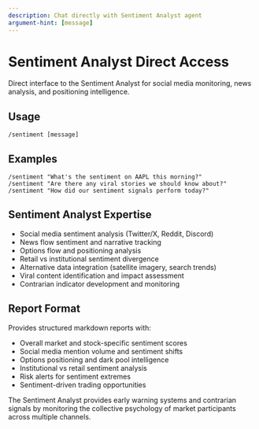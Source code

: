 ```yaml
---
description: Chat directly with Sentiment Analyst agent
argument-hint: [message]
---
```


# Sentiment Analyst Direct Access

Direct interface to the Sentiment Analyst for social media monitoring, news analysis, and positioning intelligence.

## Usage
```
/sentiment [message]
```

## Examples
```
/sentiment "What's the sentiment on AAPL this morning?"
/sentiment "Are there any viral stories we should know about?"
/sentiment "How did our sentiment signals perform today?"
```

## Sentiment Analyst Expertise
- Social media sentiment analysis (Twitter/X, Reddit, Discord)
- News flow sentiment and narrative tracking
- Options flow and positioning analysis
- Retail vs institutional sentiment divergence
- Alternative data integration (satellite imagery, search trends)
- Viral content identification and impact assessment
- Contrarian indicator development and monitoring

## Report Format
Provides structured markdown reports with:
- Overall market and stock-specific sentiment scores
- Social media mention volume and sentiment shifts
- Options positioning and dark pool intelligence
- Institutional vs retail sentiment analysis
- Risk alerts for sentiment extremes
- Sentiment-driven trading opportunities

The Sentiment Analyst provides early warning systems and contrarian signals by monitoring the collective psychology of market participants across multiple channels.